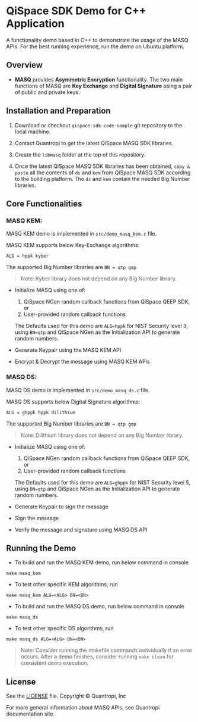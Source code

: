 # QiSpace SDK Demo for C++ Application

A functionality demo based in C++ to demonstrate the usage of the MASQ APIs. For the best running experience, run the demo on Ubuntu platform.

## **Overview**
- **MASQ** provides **Asymmetric Encryption** functionality. The two main functions of MASQ are **Key Exchange** and **Digital Signature** using a pair of public and private keys.

## **Installation and Preparation**
1. Download or checkout `qispace-sdk-code-sample` git repository to the local machine.

2. Contact Quantropi to get the latest QiSpace MASQ SDK libraries.

3. Create the `libmasq` folder at the top of this repository.

4. Once the latest QiSpace MASQ SDK libraries has been obtained, `copy & paste` all the contents of `ds` and `kem` from QiSpace MASQ SDK according to the building platform. The `ds` and `kem` contain the needed Big Number libraries.
  
## **Core Functionalities**

### MASQ KEM:

MASQ KEM demo is implemented in `src/demo_masq_kem.c` file.

MASQ KEM supports below Key-Exchange algorithms:

`ALG = hppk kyber`

The supported Big Number libraries are `BN = qtp gmp`

> Note: Kyber library does not depend on any Big Number library. 

- Initialize MASQ using one of:

  1) QiSpace NGen random callback functions from QiSpace QEEP SDK, or
  2) User-provided random callback functions

    The Defaults used for this demo are `ALG=hppk` for NIST Security level 3, using `BN=qtp` and QiSpace NGen as the Initialization API to generate random numbers.

- Generate Keypair using the MASQ KEM API
- Encrypt & Decrypt the message using MASQ KEM APIs


### MASQ DS:

MASQ DS demo is implemented in `src/demo_masq_ds.c` file.

MASQ DS supports below Digital Signature algorithms:

`ALG = ghppk hppk dilithium`

The supported Big Number libraries are `BN = qtp gmp`

> Note: Dilithium library does not depend on any Big Number library.

- Initialize MASQ using one of:

  1) QiSpace NGen random callback functions from QiSpace QEEP SDK, or 
  2) User-provided random callback functions

    The Defaults used for this demo are `ALG=ghppk` for NIST Security level 5, using `BN=qtp` and QiSpace NGen as the Initialization API to generate random numbers.

- Generate Keypair to sign the message
- Sign the message
- Verify the message and signature using MASQ DS API

## **Running the Demo** 

- To build and run the MASQ KEM demo, run below command in console
```
make masq_kem
```

- To test other specific KEM algorithms, run
```
make masq_kem ALG=<ALG> BN=<BN>
```

- To build and run the MASQ DS demo, run below command in console

```
make masq_ds
```

- To test other specific DS algorithms, run
```
make masq_ds ALG=<ALG> BN=<BN>
```

> Note: Consider running the makefile commands individually if an error occurs. After a demo finishes, consider running `make clean` for consistent demo execution.

## **License** 
See the [LICENSE](LICENSE) file. Copyright © Quantropi, Inc 
 
For more general information about MASQ APIs, see Quantropi documentation site.
